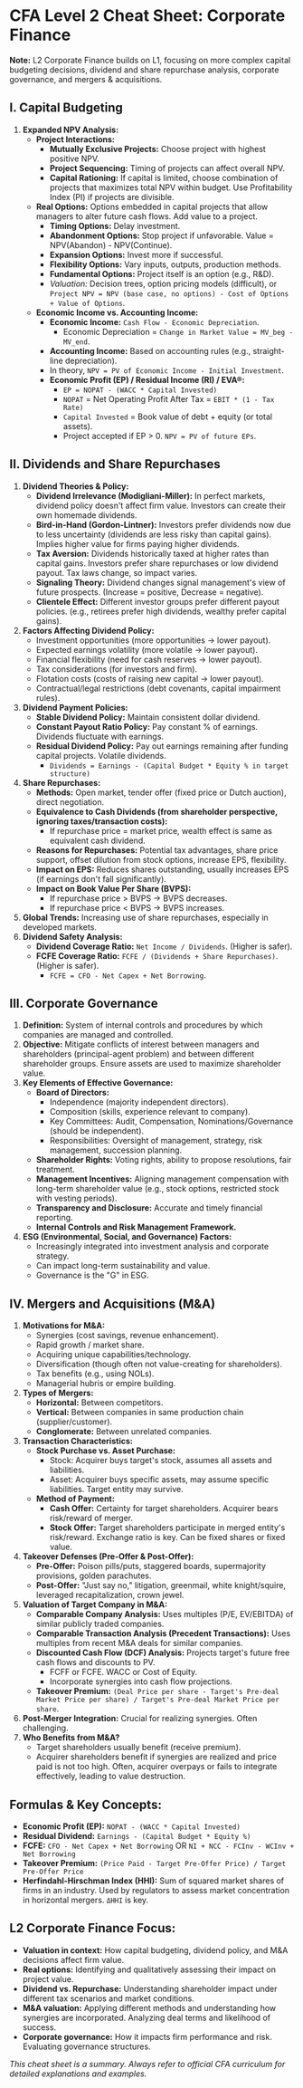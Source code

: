 # CFA Level 2 Cheat Sheet: Corporate Finance

**Note:** L2 Corporate Finance builds on L1, focusing on more complex capital budgeting decisions, dividend and share repurchase analysis, corporate governance, and mergers & acquisitions.

## I. Capital Budgeting

1.  **Expanded NPV Analysis:**
    *   **Project Interactions:**
        *   **Mutually Exclusive Projects:** Choose project with highest positive NPV.
        *   **Project Sequencing:** Timing of projects can affect overall NPV.
        *   **Capital Rationing:** If capital is limited, choose combination of projects that maximizes total NPV within budget. Use Profitability Index (PI) if projects are divisible.
    *   **Real Options:** Options embedded in capital projects that allow managers to alter future cash flows. Add value to a project.
        *   **Timing Options:** Delay investment.
        *   **Abandonment Options:** Stop project if unfavorable. Value = NPV(Abandon) - NPV(Continue).
        *   **Expansion Options:** Invest more if successful.
        *   **Flexibility Options:** Vary inputs, outputs, production methods.
        *   **Fundamental Options:** Project itself is an option (e.g., R&D).
        *   *Valuation:* Decision trees, option pricing models (difficult), or `Project NPV = NPV (base case, no options) - Cost of Options + Value of Options`.
    *   **Economic Income vs. Accounting Income:**
        *   **Economic Income:** `Cash Flow - Economic Depreciation`.
            *   Economic Depreciation = `Change in Market Value = MV_beg - MV_end`.
        *   **Accounting Income:** Based on accounting rules (e.g., straight-line depreciation).
        *   In theory, `NPV = PV of Economic Income - Initial Investment`.
        *   **Economic Profit (EP) / Residual Income (RI) / EVA®:**
            *   `EP = NOPAT - (WACC * Capital Invested)`
            *   `NOPAT` = Net Operating Profit After Tax = `EBIT * (1 - Tax Rate)`
            *   `Capital Invested` = Book value of debt + equity (or total assets).
            *   Project accepted if EP > 0. `NPV = PV of future EPs`.

## II. Dividends and Share Repurchases

1.  **Dividend Theories & Policy:**
    *   **Dividend Irrelevance (Modigliani-Miller):** In perfect markets, dividend policy doesn't affect firm value. Investors can create their own homemade dividends.
    *   **Bird-in-Hand (Gordon-Lintner):** Investors prefer dividends now due to less uncertainty (dividends are less risky than capital gains). Implies higher value for firms paying higher dividends.
    *   **Tax Aversion:** Dividends historically taxed at higher rates than capital gains. Investors prefer share repurchases or low dividend payout. Tax laws change, so impact varies.
    *   **Signaling Theory:** Dividend changes signal management's view of future prospects. (Increase = positive, Decrease = negative).
    *   **Clientele Effect:** Different investor groups prefer different payout policies. (e.g., retirees prefer high dividends, wealthy prefer capital gains).
2.  **Factors Affecting Dividend Policy:**
    *   Investment opportunities (more opportunities -> lower payout).
    *   Expected earnings volatility (more volatile -> lower payout).
    *   Financial flexibility (need for cash reserves -> lower payout).
    *   Tax considerations (for investors and firm).
    *   Flotation costs (costs of raising new capital -> lower payout).
    *   Contractual/legal restrictions (debt covenants, capital impairment rules).
3.  **Dividend Payment Policies:**
    *   **Stable Dividend Policy:** Maintain consistent dollar dividend.
    *   **Constant Payout Ratio Policy:** Pay constant % of earnings. Dividends fluctuate with earnings.
    *   **Residual Dividend Policy:** Pay out earnings remaining after funding capital projects. Volatile dividends.
        *   `Dividends = Earnings - (Capital Budget * Equity % in target structure)`
4.  **Share Repurchases:**
    *   **Methods:** Open market, tender offer (fixed price or Dutch auction), direct negotiation.
    *   **Equivalence to Cash Dividends (from shareholder perspective, ignoring taxes/transaction costs):**
        *   If repurchase price = market price, wealth effect is same as equivalent cash dividend.
    *   **Reasons for Repurchases:** Potential tax advantages, share price support, offset dilution from stock options, increase EPS, flexibility.
    *   **Impact on EPS:** Reduces shares outstanding, usually increases EPS (if earnings don't fall significantly).
    *   **Impact on Book Value Per Share (BVPS):**
        *   If repurchase price > BVPS -> BVPS decreases.
        *   If repurchase price < BVPS -> BVPS increases.
5.  **Global Trends:** Increasing use of share repurchases, especially in developed markets.
6.  **Dividend Safety Analysis:**
    *   **Dividend Coverage Ratio:** `Net Income / Dividends`. (Higher is safer).
    *   **FCFE Coverage Ratio:** `FCFE / (Dividends + Share Repurchases)`. (Higher is safer).
        *   `FCFE = CFO - Net Capex + Net Borrowing`.

## III. Corporate Governance

1.  **Definition:** System of internal controls and procedures by which companies are managed and controlled.
2.  **Objective:** Mitigate conflicts of interest between managers and shareholders (principal-agent problem) and between different shareholder groups. Ensure assets are used to maximize shareholder value.
3.  **Key Elements of Effective Governance:**
    *   **Board of Directors:**
        *   Independence (majority independent directors).
        *   Composition (skills, experience relevant to company).
        *   Key Committees: Audit, Compensation, Nominations/Governance (should be independent).
        *   Responsibilities: Oversight of management, strategy, risk management, succession planning.
    *   **Shareholder Rights:** Voting rights, ability to propose resolutions, fair treatment.
    *   **Management Incentives:** Aligning management compensation with long-term shareholder value (e.g., stock options, restricted stock with vesting periods).
    *   **Transparency and Disclosure:** Accurate and timely financial reporting.
    *   **Internal Controls and Risk Management Framework.**
4.  **ESG (Environmental, Social, and Governance) Factors:**
    *   Increasingly integrated into investment analysis and corporate strategy.
    *   Can impact long-term sustainability and value.
    *   Governance is the "G" in ESG.

## IV. Mergers and Acquisitions (M&A)

1.  **Motivations for M&A:**
    *   Synergies (cost savings, revenue enhancement).
    *   Rapid growth / market share.
    *   Acquiring unique capabilities/technology.
    *   Diversification (though often not value-creating for shareholders).
    *   Tax benefits (e.g., using NOLs).
    *   Managerial hubris or empire building.
2.  **Types of Mergers:**
    *   **Horizontal:** Between competitors.
    *   **Vertical:** Between companies in same production chain (supplier/customer).
    *   **Conglomerate:** Between unrelated companies.
3.  **Transaction Characteristics:**
    *   **Stock Purchase vs. Asset Purchase:**
        *   Stock: Acquirer buys target's stock, assumes all assets and liabilities.
        *   Asset: Acquirer buys specific assets, may assume specific liabilities. Target entity may survive.
    *   **Method of Payment:**
        *   **Cash Offer:** Certainty for target shareholders. Acquirer bears risk/reward of merger.
        *   **Stock Offer:** Target shareholders participate in merged entity's risk/reward. Exchange ratio is key. Can be fixed shares or fixed value.
4.  **Takeover Defenses (Pre-Offer & Post-Offer):**
    *   **Pre-Offer:** Poison pills/puts, staggered boards, supermajority provisions, golden parachutes.
    *   **Post-Offer:** "Just say no," litigation, greenmail, white knight/squire, leveraged recapitalization, crown jewel.
5.  **Valuation of Target Company in M&A:**
    *   **Comparable Company Analysis:** Uses multiples (P/E, EV/EBITDA) of similar publicly traded companies.
    *   **Comparable Transaction Analysis (Precedent Transactions):** Uses multiples from recent M&A deals for similar companies.
    *   **Discounted Cash Flow (DCF) Analysis:** Projects target's future free cash flows and discounts to PV.
        *   FCFF or FCFE. WACC or Cost of Equity.
        *   Incorporate synergies into cash flow projections.
    *   **Takeover Premium:** `(Deal Price per share - Target's Pre-deal Market Price per share) / Target's Pre-deal Market Price per share`.
6.  **Post-Merger Integration:** Crucial for realizing synergies. Often challenging.
7.  **Who Benefits from M&A?**
    *   Target shareholders usually benefit (receive premium).
    *   Acquirer shareholders benefit if synergies are realized and price paid is not too high. Often, acquirer overpays or fails to integrate effectively, leading to value destruction.

## Formulas & Key Concepts:
- **Economic Profit (EP):** `NOPAT - (WACC * Capital Invested)`
- **Residual Dividend:** `Earnings - (Capital Budget * Equity %)`
- **FCFE:** `CFO - Net Capex + Net Borrowing` OR `NI + NCC - FCInv - WCInv + Net Borrowing`
- **Takeover Premium:** `(Price Paid - Target Pre-Offer Price) / Target Pre-Offer Price`
- **Herfindahl-Hirschman Index (HHI):** Sum of squared market shares of firms in an industry. Used by regulators to assess market concentration in horizontal mergers. `ΔHHI` is key.

## L2 Corporate Finance Focus:
- **Valuation in context:** How capital budgeting, dividend policy, and M&A decisions affect firm value.
- **Real options:** Identifying and qualitatively assessing their impact on project value.
- **Dividend vs. Repurchase:** Understanding shareholder impact under different tax scenarios and market conditions.
- **M&A valuation:** Applying different methods and understanding how synergies are incorporated. Analyzing deal terms and likelihood of success.
- **Corporate governance:** How it impacts firm performance and risk. Evaluating governance structures.

*This cheat sheet is a summary. Always refer to official CFA curriculum for detailed explanations and examples.*
